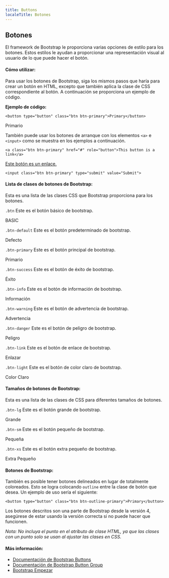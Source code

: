 ```yaml
---
title: Buttons
localeTitle: Botones
---
```

## Botones

El framework de Bootstrap le proporciona varias opciones de estilo para los botones. Estos estilos le ayudan a proporcionar una representación visual al usuario de lo que puede hacer el botón.

#### Cómo utilizar:

Para usar los botones de Bootstrap, siga los mismos pasos que haría para crear un botón en HTML, excepto que también aplica la clase de CSS correspondiente al botón. A continuación se proporciona un ejemplo de código.

**Ejemplo de código:**

`<button type="button" class="btn btn-primary">Primary</button>`

Primario

También puede usar los botones de arranque con los elementos `<a>` e `<input>` como se muestra en los ejemplos a continuación.

`<a class="btn btn-primary" href="#" role="button">This button is a link</a>`

[Este botón es un enlace.](#)

`<input class="btn btn-primary" type="submit" value="Submit">`

#### Lista de clases de botones de Bootstrap:

Esta es una lista de las clases CSS que Bootstrap proporciona para los botones.

`.btn` Este es el botón básico de bootstrap.

BASIC

`.btn-default` Este es el botón predeterminado de bootstrap.

Defecto

`.btn-primary` Este es el botón principal de bootstrap.

Primario

`.btn-success` Este es el botón de éxito de bootstrap.

Éxito

`.btn-info` Este es el botón de información de bootstrap.

Información

`.btn-warning` Este es el botón de advertencia de bootstrap.

Advertencia

`.btn-danger` Este es el botón de peligro de bootstrap.

Peligro

`.btn-link` Este es el botón de enlace de bootstrap.

Enlazar

`.btn-light` Este es el botón de color claro de bootstrap.

Color Claro

#### Tamaños de botones de Bootstrap:

Esta es una lista de las clases de CSS para diferentes tamaños de botones.

`.btn-lg` Este es el botón grande de bootstrap.

Grande

`.btn-sm` Este es el botón pequeño de bootstrap.

Pequeña

`.btn-xs` Este es el botón extra pequeño de bootstrap.

Extra Pequeño

#### Botones de Bootstrap:

También es posible tener botones delineados en lugar de totalmente coloreados. Esto se logra colocando `outline` entre la clase de botón que desea. Un ejemplo de uso sería el siguiente:

`<button type="button" class="btn btn-outline-primary">Primary</button>`

Los botones descritos son una parte de Bootstrap desde la versión 4, asegúrese de estar usando la versión correcta si no puede hacer que funcionen.

_Nota: No incluya el punto en el atributo de clase HTML, ya que las clases con un punto solo se usan al ajustar las clases en CSS._

#### Más información:

*   [Documentación de Bootstrap Buttons](https://getbootstrap.com/docs/4.0/components/buttons/)
*   [Documentación de Bootstrap Button Group](http://getbootstrap.com/docs/4.0/components/button-group/)
*   [Bootstrap Empezar](/articles/bootstrap/bootstrap-get-started)
